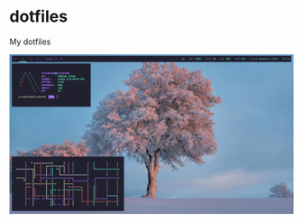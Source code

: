 # dotfiles
 My dotfiles

<img src="https://raw.githubusercontent.com/alexdenkk/dotfiles/main/screenshots/screen.png">
